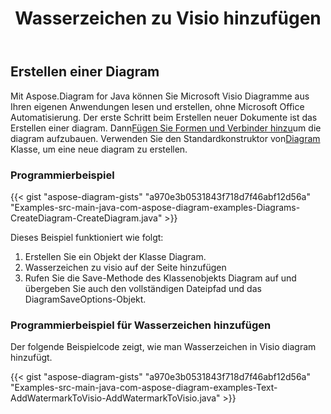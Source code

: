 ﻿---
title: Wasserzeichen zu Visio hinzufügen
type: docs
weight: 10
url: /de/java/add-watermark-to-visio/
keywords: watermark, visi
description: So fügen Sie visio ein Wasserzeichen hinzu, indem Sie Java Diagram API verwenden.
---
## **Erstellen einer Diagram**
 Mit Aspose.Diagram for Java können Sie Microsoft Visio Diagramme aus Ihren eigenen Anwendungen lesen und erstellen, ohne Microsoft Office Automatisierung. Der erste Schritt beim Erstellen neuer Dokumente ist das Erstellen einer diagram. Dann[Fügen Sie Formen und Verbinder hinzu](https://docs.aspose.com/diagram/java/add-retrieve-copy-and-read-visio-shape-data/)um die diagram aufzubauen. Verwenden Sie den Standardkonstruktor von[Diagram](http://www.aspose.com/api/java/diagram/com.aspose.diagram/diagram) Klasse, um eine neue diagram zu erstellen.
### **Programmierbeispiel**
{{< gist "aspose-diagram-gists" "a970e3b0531843f718d7f46abf12d56a" "Examples-src-main-java-com-aspose-diagram-examples-Diagrams-CreateDiagram-CreateDiagram.java" >}}

Dieses Beispiel funktioniert wie folgt:

1. Erstellen Sie ein Objekt der Klasse Diagram.
1. Wasserzeichen zu visio auf der Seite hinzufügen
1. Rufen Sie die Save-Methode des Klassenobjekts Diagram auf und übergeben Sie auch den vollständigen Dateipfad und das DiagramSaveOptions-Objekt.
### **Programmierbeispiel für Wasserzeichen hinzufügen**
Der folgende Beispielcode zeigt, wie man Wasserzeichen in Visio diagram hinzufügt.

{{< gist "aspose-diagram-gists" "a970e3b0531843f718d7f46abf12d56a" "Examples-src-main-java-com-aspose-diagram-examples-Text-AddWatermarkToVisio-AddWatermarkToVisio.java" >}}
